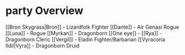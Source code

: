 # party Overview
 [[Bron Skygrass|Bron]] - Lizardfolk Fighter
 [[Dante]] - Air Genasi Rogue
 [[Luna]] - Rogue
 [[Myrkan]] - Dragonborn
 [[One eye]] - 
 [[Rya]] - Dragonborn Cleric
 [[Vergil]] - Eladin Fighter/Barbarian
[[Vyracoria Ildil|Vyra]] - Dragonborn Druid
 

